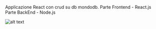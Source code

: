 Applicazione React con crud su db mondodb.
Parte Frontend - React.js
Parte BackEnd  - Node.js

![alt text](https://user-images.githubusercontent.com/52746738/159170808-397483ae-2745-4ff5-97ad-209956646ad2.png)
